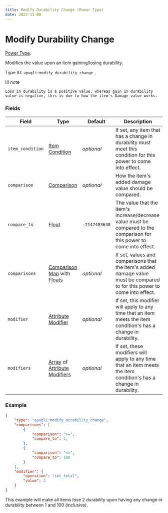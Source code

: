 ```yaml
---
title: Modify Durability Change (Power Type)
date: 2022-11-08
---
```


# Modify Durability Change

[Power Type](../power_types.md).

Modifies the value upon an item gaining/losing durability.

Type ID: `apugli:modify_durability_change`

!!! note

    Loss in durability is a positive value, whereas gain in durability value is negative, this is due to how the item's Damage value works.


### Fields
Field  | Type | Default | Description
-------|------|---------|-------------
`item_condition` | [Item Condition](../item_condition_types.md) | *optional* | If set, any item that has a change in durability must meet this condition for this power to come into effect.
`comparison` | [Comparison](https://origins.readthedocs.io/en/latest/types/data_types/comparison/) | *optional* | How the item's added damage value should be compared. 
`compare_to` | [Float](https://origins.readthedocs.io/en/latest/types/data_types/float/) | `-2147483648` | The value that the item's increase/decrease value must be compared to the comparison for this power to come into effect.
`comparisons` | [Comparison Map](../data_types/comparison_map.md) with [Floats](https://origins.readthedocs.io/en/latest/types/data_types/float/) | *optional* | If set, values and comparisons that the item's added damage value must be compared to for this power to come into effect.
`modifier` | [Attribute Modifier](https://origins.readthedocs.io/en/latest/types/data_types/attribute_modifier/) | *optional* | If set, this modifier will apply to any time that an item meets the item condition's has a change in durability.
`modifiers` | [Array](https://origins.readthedocs.io/en/latest/types/data_types/array/) of [Attribute Modifiers](https://origins.readthedocs.io/en/latest/types/data_types/attribute_modifier/) | *optional* | If set, these modifiers will apply to any time that an item meets the item condition's has a change in durability.

### Example
```json
{
    "type": "apugli:modify_durability_change",
    "comparisons": [
        {
            "comparison": ">=",
            "compare_to": 1,
        },
        {
            "comparison": "<=",
            "compare_to": 100
        }
    ],
    "modifier": {
        "operation": "set_total",
        "value": 2
    }
}
```
This example will make all items lose 2 durability upon having any change in durability between 1 and 100 (inclusive).